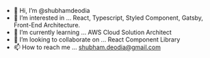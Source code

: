 - 👋 Hi, I’m @shubhamdeodia
- 👀 I’m interested in ... React, Typescript, Styled Component, Gatsby, Front-End Architecture.
- 🌱 I’m currently learning ... AWS Cloud Solution Architect
- 💞️ I’m looking to collaborate on ... React Component Library
- 📫 How to reach me ... shubham.deodia@gmail.com

<!---
shubhamdeodia/shubhamdeodia is a ✨ special ✨ repository because its `README.md` (this file) appears on your GitHub profile.
You can click the Preview link to take a look at your changes.
--->
